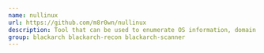 ```yaml
---
name: nullinux
url: https://github.com/m8r0wn/nullinux
description: Tool that can be used to enumerate OS information, domain information, shares, directories, and users through SMB null sessions.
group: blackarch blackarch-recon blackarch-scanner
---
```

